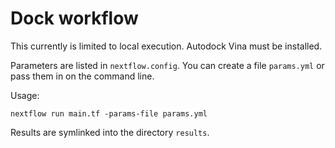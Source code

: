 # Dock workflow

This currently is limited to local execution. Autodock Vina must be installed.

Parameters are listed in `nextflow.config`. You can create a file `params.yml` or pass them in on the command line.

Usage:

`nextflow run main.tf -params-file params.yml`

Results are symlinked into the directory `results`.

